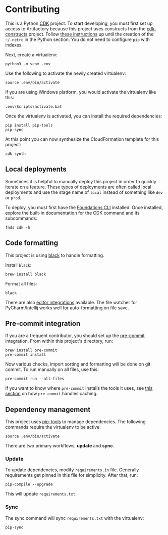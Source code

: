 # Contributing

This is a Python [CDK][getting-started] project. To start developing, you must first set
up access to Artifactory because this project uses constructs from the [cdk-constructs]
project. Follow [these instructions][artifactory] up until the creation of the `~/.netrc`
in the Python section. You do not need to configure `pip` with indexes.

Next, create a virtualenv:

```shell
python3 -m venv .env
```

Use the following to activate the newly created virtualenv:

```shell
source .env/bin/activate
```

If you are using Windows platform, you would activate the virtualenv like this:

```shell
.env\Scripts\activate.bat
```

Once the virtualenv is activated, you can install the required dependencies:

```shell
pip install pip-tools
pip-sync
```

At this point you can now synthesize the CloudFormation template for this project:

```shell
cdk synth
```

## Local deployments

Sometimes it is helpful to manually deploy this project in order to quickly iterate on a
feature. These types of deployments are often called local deployments and use the stage
name of `local` instead of something like `dev` or `prod`.

To deploy, you must first have the [Foundations CLI][fnds-cli] installed. Once installed,
explore the built-in documentation for the CDK command and its subcommands:

```shell
fnds cdk -h
```

## Code formatting

This project is using [black][black] to handle formatting.

Install `black`:

```shell
brew install black
```

Format all files:

```shell
black .
```

There are also [editor integrations][black-editor] available. The file watcher for
PyCharm/Intellij works well for auto-formatting on file save.

## Pre-commit integration

If you are a frequent contributor, you should set up the [pre-commit][pre-commit]
integration. From within this project's directory, run:

```shell
brew install pre-commit
pre-commit install
```

Now various checks, import sorting and formatting will be done on git commit. To run
manually on all files, use this:

```shell
pre-commit run --all-files
```

If you want to know where `pre-commit` installs the tools it uses, see [this
section][pre-commit-cache] on how `pre-commit` handles caching.

## Dependency management

This project uses [pip-tools][pip-tools] to manage dependencies. The following commands
require the virtualenv to be active:

```shell
source .env/bin/activate
```

There are two primary workflows, **update** and **sync**.

### Update

To update dependencies, modify `requirements.in` file. Generally requirements get pinned
in this file for simplicity. After that, run:

```shell
pip-compile --upgrade
```

This will update `requirements.txt`.

### Sync

The sync command will sync `requirements.txt` with the virtualenv:

```shell
pip-sync
```

[getting-started]: https://docs.aws.amazon.com/cdk/latest/guide/getting_started.html
[black]: https://github.com/psf/black
[black-editor]: https://black.readthedocs.io/en/stable/editor_integration.html
[pre-commit]: https://pre-commit.com
[pre-commit-cache]: https://pre-commit.com/#managing-ci-caches
[pip-tools]: https://github.com/jazzband/pip-tools
[cdk-constructs]: https://github.com/blackboard-innersource/cdk-constructs
[artifactory]: https://github.com/blackboard-innersource/cdk-constructs/blob/main/docs/artifactory.md
[fnds-cli]: https://github.com/blackboard-foundations/fnds-go/blob/main/cmd/fnds-cli/README.md
